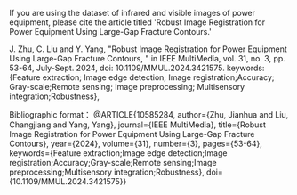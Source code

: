 If you are using the dataset of infrared and visible images of power equipment, please cite the article titled 
'Robust Image Registration for Power Equipment Using Large-Gap Fracture Contours.'

J. Zhu, C. Liu and Y. Yang, "Robust Image Registration for Power Equipment Using Large-Gap Fracture Contours, " in IEEE MultiMedia, vol. 31, no. 3, pp. 53-64, July-Sept. 2024, doi: 10.1109/MMUL.2024.3421575.
keywords: {Feature extraction; Image edge detection; Image registration;Accuracy; Gray-scale;Remote sensing; Image preprocessing; Multisensory integration;Robustness},

Bibliographic format：
@ARTICLE{10585284,
  author={Zhu, Jianhua and Liu, Changjiang and Yang, Yang},
  journal={IEEE MultiMedia}, 
  title={Robust Image Registration for Power Equipment Using Large-Gap Fracture Contours}, 
  year={2024},
  volume={31},
  number={3},
  pages={53-64},
  keywords={Feature extraction;Image edge detection;Image registration;Accuracy;Gray-scale;Remote sensing;Image preprocessing;Multisensory integration;Robustness},
  doi={10.1109/MMUL.2024.3421575}}
